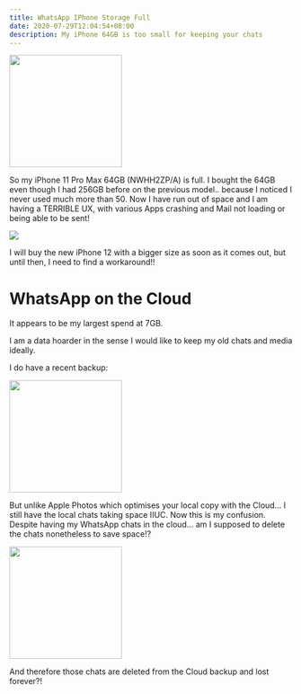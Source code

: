 ```yaml
---
title: WhatsApp IPhone Storage Full
date: 2020-07-29T12:04:54+08:00
description: My iPhone 64GB is too small for keeping your chats
---
```


<img width="200" src="https://s.natalian.org/2020-07-28/full.jpeg">

So my iPhone 11 Pro Max 64GB (NWHH2ZP/A) is full. I bought the 64GB even though
I had 256GB before on the previous model.. because I noticed I never used much
more than 50. Now I have run out of space and I am having a TERRIBLE UX, with
various Apps crashing and Mail not loading or being able to be sent!

<img src="https://s.natalian.org/2020-07-29/whatsapp-largest.png">

I will buy the new iPhone 12 with a bigger size as soon as it comes out, but
until then, I need to find a workaround!!

# WhatsApp on the Cloud

It appears to be my largest spend at 7GB.

I am a data hoarder in the sense I would like to keep my old chats and media
ideally.

I do have a recent backup:

<img width="200" src="https://s.natalian.org/2020-07-29/backed-up.png">

But unlike Apple Photos which optimises your local copy with the Cloud... I
still have the local chats taking space IIUC. Now this is my confusion. Despite
having my WhatsApp chats in the cloud... am I supposed to delete the chats
nonetheless to save space!?

<img width="200" src="https://s.natalian.org/2020-07-28/delete.png">

And therefore those chats are deleted from the Cloud backup and lost forever?!
